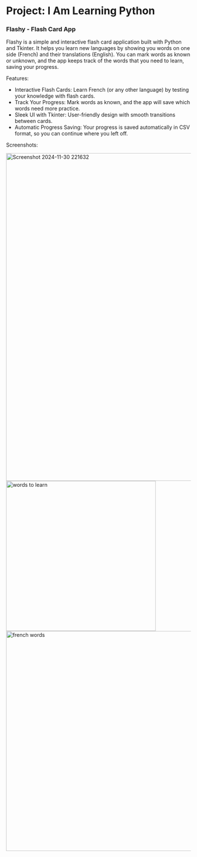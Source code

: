 # Project: I Am Learning Python

### Flashy - Flash Card App
Flashy is a simple and interactive flash card application built with Python and Tkinter. It helps you learn new languages by showing you words on one side (French) and their translations (English). You can mark words as known or unknown, and the app keeps track of the words that you need to learn, saving your progress.

Features:
- Interactive Flash Cards: Learn French (or any other language) by testing your knowledge with flash cards.
- Track Your Progress: Mark words as known, and the app will save which words need more practice.
- Sleek UI with Tkinter: User-friendly design with smooth transitions between cards.
- Automatic Progress Saving: Your progress is saved automatically in CSV format, so you can continue where you left off.

Screenshots:

<img width="891" alt="Screenshot 2024-11-30 221632" src="https://github.com/user-attachments/assets/498be504-df8b-42cb-9ba5-230a77cedc21">
<img width="408" alt="words to learn" src="https://github.com/user-attachments/assets/374f3412-10c0-4950-81e4-47d909fe092e">
<img width="598" alt="french words" src="https://github.com/user-attachments/assets/a7ef3c81-e5c6-4dfd-b380-27e6e7cd900c">
